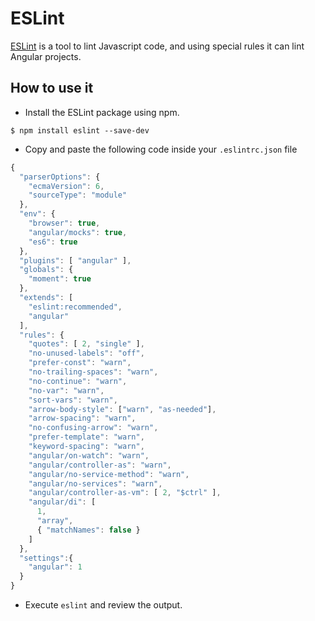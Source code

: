 # ESLint

[ESLint](https://eslint.org/) is a tool to lint Javascript code, and using special rules it can lint Angular projects.

## How to use it

* Install the ESLint package using npm.
```
$ npm install eslint --save-dev
```
* Copy and paste the following code inside your `.eslintrc.json` file
```javascript
{
  "parserOptions": {
    "ecmaVersion": 6,
    "sourceType": "module"
  },
  "env": {
    "browser": true,
    "angular/mocks": true,
    "es6": true
  },
  "plugins": [ "angular" ],
  "globals": {
    "moment": true
  },
  "extends": [
    "eslint:recommended",
    "angular"
  ],
  "rules": {
    "quotes": [ 2, "single" ],
    "no-unused-labels": "off",
    "prefer-const": "warn",
    "no-trailing-spaces": "warn",
    "no-continue": "warn",
    "no-var": "warn",
    "sort-vars": "warn",
    "arrow-body-style": ["warn", "as-needed"],
    "arrow-spacing": "warn",
    "no-confusing-arrow": "warn",
    "prefer-template": "warn",
    "keyword-spacing": "warn",
    "angular/on-watch": "warn",
    "angular/controller-as": "warn",
    "angular/no-service-method": "warn",
    "angular/no-services": "warn",
    "angular/controller-as-vm": [ 2, "$ctrl" ],
    "angular/di": [
      1,
      "array",
      { "matchNames": false }
    ]
  },
  "settings":{
    "angular": 1
  }
}
```

* Execute `eslint` and review the output.
